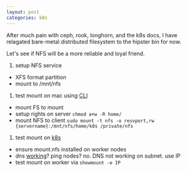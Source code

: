 ```yaml
---
layout: post
categories: k8s
---
```


After much pain with ceph, rook, longhorn, and the k8s docs, I have relagated bare-metal distributed filesystem to the hipster bin for now.

Let's see if NFS will be a more reliable and loyal friend.

1. setup NFS service
  * XFS format partition
  * mount to /mnt/nfs
1. test mount on mac using [CLI](https://www.cyberciti.biz/faq/apple-mac-osx-nfs-mount-command-tutorial/) 
  * mount FS to mount
  * setup rights on server `chmod a+w -R home/`
  * mount NFS to client `sudo mount -t nfs -o resvport,rw {servername}:/mnt/nfs/home/k8s /private/nfs`
1. test mount on [k8s](https://matthewpalmer.net/kubernetes-app-developer/articles/kubernetes-volumes-example-nfs-persistent-volume.html)
  * ensure mount.nfs installed on worker nodes
  * dns [working](https://kubernetes.io/docs/tasks/administer-cluster/dns-debugging-resolution/)?  ping nodes?  no.  DNS not working on subnet.  use IP 
  * test mount on worker via `showmount -e IP`




